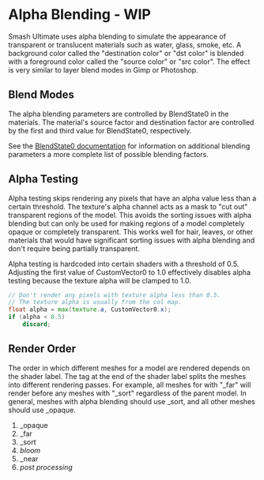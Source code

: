 ---
---
# Alpha Blending - WIP
Smash Ultimate uses alpha blending to simulate the appearance of transparent or translucent materials such as water, glass, smoke, etc. 
A background color called the "destination color" or "dst color" is blended with a foreground color called the "source color" or "src color". The effect is very similar to layer blend modes in Gimp or Photoshop. 

## Blend Modes 
The alpha blending parameters are controlled by BlendState0 in the materials. The material's source factor 
and destination factor are controlled by the first and third value for BlendState0, respectively. 

See the <a href="https://github.com/ScanMountGoat/Smush-Material-Research/blob/master/Material%20Parameters.md#blending-state" target="_blank">BlendState0 documentation</a> for information on additional blending parameters a more complete list of possible blending factors.

## Alpha Testing 
Alpha testing skips rendering any pixels that have an alpha value less than a certain threshold. The texture's alpha channel acts as a mask to "cut out" transparent regions of the model. This avoids the sorting issues with alpha blending but can only be used for making regions of a model completely opaque or completely transparent. This works well for hair, leaves, or other materials that would 
have significant sorting issues with alpha blending and don't require being partially transparent. 

Alpha testing is hardcoded into certain shaders with a threshold of 0.5. Adjusting the first value of 
CustomVector0 to 1.0 effectively disables alpha testing because the texture alpha will be clamped to 1.0. 

```glsl
// Don't render any pixels with texture alpha less than 0.5.
// The texture alpha is usually from the col map.
float alpha = max(texture.a, CustomVector0.x);
if (alpha < 0.5)
    discard;
```

## Render Order
The order in which different meshes for a model are rendered depends on the shader label. The tag at the end of the shader label 
splits the meshes into different rendering passes. For example, all meshes for with "_far" will render before any meshes with "_sort" 
regardless of the parent model. In general, meshes with alpha blending should use _sort, and all other meshes should use _opaque.  

1. _opaque
2. _far
3. _sort
4. *bloom*
5. _near
6. *post processing*